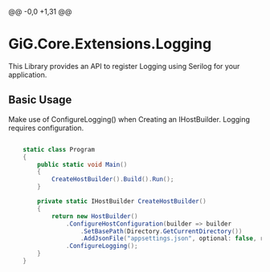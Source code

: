 ﻿@@ -0,0 +1,31 @@

# GiG.Core.Extensions.Logging


This Library provides an API to register Logging using Serilog for your application.



## Basic Usage


Make use of ConfigureLogging() when Creating an IHostBuilder. Logging requires configuration.


```csharp

	static class Program
    {
        public static void Main()
        {
            CreateHostBuilder().Build().Run();
        }

        private static IHostBuilder CreateHostBuilder()
        {
            return new HostBuilder()
                .ConfigureHostConfiguration(builder => builder
                    .SetBasePath(Directory.GetCurrentDirectory())
                    .AddJsonFile("appsettings.json", optional: false, reloadOnChange: true))
                .ConfigureLogging();
        }
    }

```
